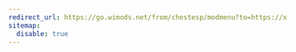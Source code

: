 ```yaml
---
redirect_url: https://go.wimods.net/from/chestesp/modmenu?to=https://x.com/Wurst_Imperium
sitemap:
  disable: true
---
```

